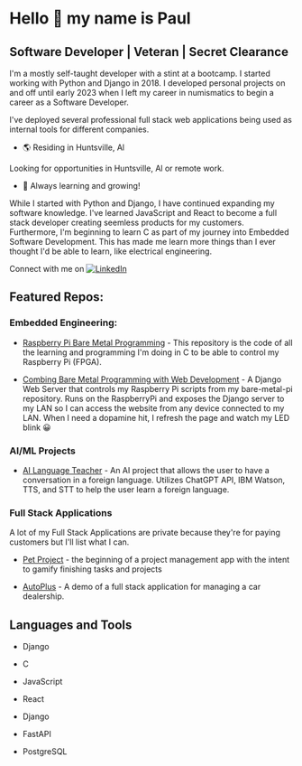 # Hello :wave:  my name is Paul

## Software Developer | Veteran | Secret Clearance

I'm a mostly self-taught developer with a stint at a bootcamp. I started working with Python and Django in 2018. I developed personal projects on and off until early 2023 when I left my career in numismatics to begin a career as a Software Developer.

I've deployed several professional full stack web applications being used as internal tools for different companies.

- :earth_americas: Residing in Huntsville, Al

Looking for opportunities in Huntsville, Al or remote work.

- :brain: Always learning and growing!

While I started with Python and Django, I have continued expanding my software knowledge. I've learned JavaScript and React to become a full stack developer creating seemless products for my customers. Furthermore, I'm beginning to learn C as part of my journey into Embedded Software Development. This has made me learn more things than I ever thought I'd be able to learn, like electrical engineering.

Connect with me on [![LinkedIn](https://img.shields.io/badge/LinkedIn-0077B5?style=for-the-badge&logo=linkedin&logoColor=white)](https://www.linkedin.com/in/pmjohns)

## Featured Repos:

### Embedded Engineering:

- [Raspberry Pi Bare Metal Programming](https://github.com/Johnny-Codes/bare-metal-pi) - This repository is the code of all the learning and programming I'm doing in C to be able to control my Raspberry Pi (FPGA).

- [Combing Bare Metal Programming with Web Development](https://github.com/Johnny-Codes/bare-metal-django) - A Django Web Server that controls my Raspberry Pi scripts from my bare-metal-pi repository. Runs on the RaspberryPi and exposes the Django server to my LAN so I can access the website from any device connected to my LAN. When I need a dopamine hit, I refresh the page and watch my LED blink :grinning:

### AI/ML Projects

- [AI Language Teacher](https://www.github.com/Johnny-Codes/ai-language-teacher) - An AI project that allows the user to have a conversation in a foreign language. Utilizes ChatGPT API, IBM Watson, TTS, and STT to help the user learn a foreign language.

### Full Stack Applications

A lot of my Full Stack Applications are private because they're for paying customers but I'll list what I can.

- [Pet Project](https://www.github.com/Johnny-Codes/pet-project) - the beginning of a project management app with the intent to gamify finishing tasks and projects

- [AutoPlus](https://www.github.com/Johnny-Codes/autoplus) - A demo of a full stack application for managing a car dealership. 

## Languages and Tools

- Django

- C

- JavaScript

- React

- Django

- FastAPI

- PostgreSQL


